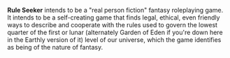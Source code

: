 **Rule Seeker** intends to be a "real person fiction" fantasy roleplaying game. It intends to be a self-creating game that finds legal, ethical, even friendly ways to describe and cooperate with the rules used to govern the lowest quarter of the first or lunar (alternately Garden of Eden if you're down here in the Earthly version of it) level of our universe, which the game identifies as being of the nature of fantasy.
